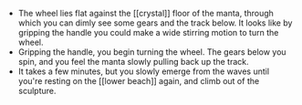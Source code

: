 - The wheel lies flat against the [[crystal]] floor of the manta, through which you can dimly see some gears and the track below. It looks like by gripping the handle you could make a wide stirring motion to turn the wheel.
- Gripping the handle, you begin turning the wheel. The gears below you spin, and you feel the manta slowly pulling back up the track.
- It takes a few minutes, but you slowly emerge from the waves until you're resting on the [[lower beach]] again, and climb out of the sculpture.